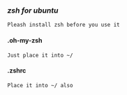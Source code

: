 ### ___zsh for ubuntu___
    Pleash install zsh before you use it
#### .oh-my-zsh
    Just place it into ~/
#### .zshrc
    Place it into ~/ also

